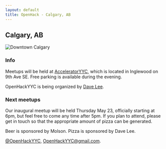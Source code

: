 ```yaml
---
layout: default
title: OpenHack - Calgary, AB
---
```


## Calgary, AB

![Downtown Calgary](http://upload.wikimedia.org/wikipedia/commons/thumb/7/7e/Calgary_skyline.jpg/640px-Calgary_skyline.jpg)

### Info

Meetups will be held at [AcceleratorYYC](http://www.acceleratoryyc.com/), which
is located in Inglewood on 9th Ave SE. Free parking is available during the
evening.

OpenHackYYC is being organized by [Dave Lee](https://twitter.com/kastiglione).

### Next meetups

Our inaugural meetup will be held Thursday May 23, officially starting at 6pm,
but feel free to come any time after 5pm. If you plan to attend, please get in
touch so that the appropriate amount of pizza can be generated.

Beer is sponsored by Molson. Pizza is sponsored by Dave Lee.

[@OpenHackYYC](https://twitter.com/OpenHackYYC), [OpenHackYYC@gmail.com](mailto:OpenHackYYC@gmail.com).

